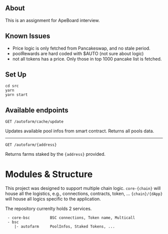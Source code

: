 
## About

This is an assignment for ApeBoard interview.

## Known Issues

-   Price logic is only fetched from Pancakeswap, and no stale period.
-   poolRewards are hard coded with $AUTO (not sure about logic)
-   not all tokens has a price. Only those in top 1000 pancake list is fetched. 

## Set Up 
```
cd src
yarn 
yarn start
```

## Available endpoints 

```
GET /autofarm/cache/update
```
Updates available pool infos from smart contract.
Returns all pools data.

--- 

```
GET /autofarm/{address}
```
Returns farms staked by the `{address}` provided.


# Modules & Structure 

This project was designed to support multiple chain logic.
`core-{chain}` will house all the logistics, e.g., connections, contracts, token, ...
`{chain}/{dApp}` will house all logics specific to the application.

The repository currenlty holds 2 services. 
```
 - core-bsc         BSC connections, Token name, Multicall
 - bsc 
    |- autofarm     PoolInfos, Staked Tokens, ...
```
